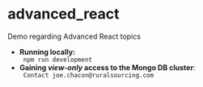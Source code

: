 # advanced_react
Demo regarding Advanced React topics

<ul>
  <li>
    <div><b>Running locally:</b></div> 
    <div><code> npm run development </code></div>
  </li>
  <li>
    <div><b>Gaining <i>view-only</i> access to the Mongo DB cluster</b>:</div>
    <div><code> Contact joe.chacon@ruralsourcing.com</code></div>
  </li>
</ul>
